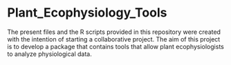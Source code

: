 # Plant_Ecophysiology_Tools
The present files and the R scripts provided in this repository were created with the intention of starting a collaborative project. The aim of this project is to develop a package that contains tools that allow plant ecophysiologists to analyze physiological data.
